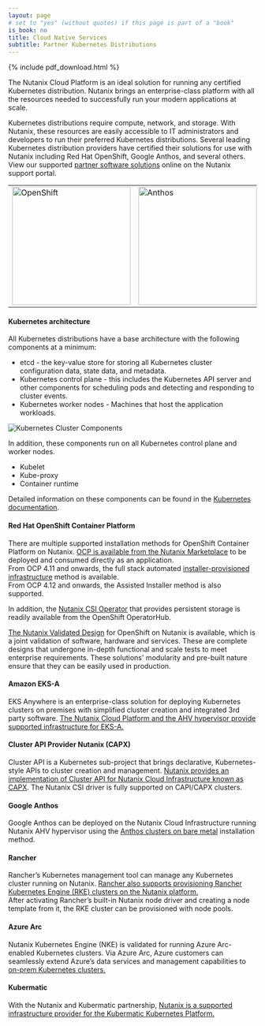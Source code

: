 ```yaml
---
layout: page
# set to "yes" (without quotes) if this page is part of a "book"
is_book: no
title: Cloud Native Services
subtitle: Partner Kubernetes Distributions
---
```


{% include pdf_download.html %}

The Nutanix Cloud Platform is an ideal solution for running any certified Kubernetes distribution. Nutanix brings an enterprise-class platform with all the resources needed to successfully run your modern applications at scale.

Kubernetes distributions require compute, network, and storage. With Nutanix, these resources are easily accessible to IT administrators and developers to run their preferred Kubernetes distributions. Several leading Kubernetes distribution providers have certified their solutions for use with Nutanix including Red Hat OpenShift, Google Anthos, and several others. View our supported <a href="https://portal.nutanix.com/page/documents/compatibility-interoperability-matrix/software?partnerName=all&solutionType=Cloud%20Native%20%26%20DevOps&componentVersion=all&hypervisor=all&validationType=all" target="_blank">partner software solutions</a> online on the Nutanix support portal.

<table cellspacing="0" cellpadding="0" style="border:none;">
    <tr>
        <td><img src="imagesv2/cloudnative/partners/Logo-Red_Hat_OpenShift.svg" alt="OpenShift" width="240px"></td>
        <td><img src="imagesv2/cloudnative/partners/Logo-Google_Anthos.png" alt="Anthos" width="240px"></td>
        <td><img src="imagesv2/cloudnative/partners/Logo-Suse_Rancher.png" alt="Rancher" width="240px"></td>
        <td><img src="imagesv2/cloudnative/partners/Logo-D2IQ.png" alt="D2IQ" width="240px"></td>
    </tr>
</table>

#### Kubernetes architecture

All Kubernetes distributions have a base architecture with the following components at a minimum:

* etcd - the key-value store for storing all Kubernetes cluster configuration data, state data, and metadata.
* Kubernetes control plane - this includes the Kubernetes API server and other components for scheduling pods and detecting and responding to cluster events.
* Kubernetes worker nodes - Machines that host the application workloads.

![Kubernetes Cluster Components](imagesv2/cloudnative/partners/components-of-kubernetes.svg)

In addition, these components run on all Kubernetes control plane and worker nodes.

* Kubelet
* Kube-proxy
* Container runtime

Detailed information on these components can be found in the <a href="https://kubernetes.io/docs/concepts/" target="_blank">Kubernetes documentation</a>.

#### Red Hat OpenShift Container Platform
There are multiple supported installation methods for OpenShift Container Platform on Nutanix.
<a href="https://nutanix.storylane.io/share/vsiuc9v0xbvs" target="_blank">OCP is available from the Nutanix Marketplace</a> to be deployed and consumed directly as an application. <br>
From OCP 4.11 and onwards, the full stack automated <a href="https://opendocs.nutanix.com/openshift/install/ipi/" target="_blank">installer-provisioned infrastructure</a>  method is available. <br>
From OCP 4.12 and onwards, the Assisted Installer method is also supported. 


In addition, the <a href="https://nutanix.storylane.io/share/ycskaiuognzo" target="_blank">Nutanix CSI Operator</a> that provides persistent storage is readily available from the OpenShift OperatorHub.


<a href="https://portal.nutanix.com/page/documents/solutions/details?targetId=NVD-2177-Cloud-Native-6-5-OpenShift:NVD-2177-Cloud-Native-6-5-OpenShift" target="_blank">The Nutanix Validated Design</a>  for OpenShift on Nutanix is available, which is a joint validation of software, hardware and services. These are complete designs that undergone in-depth functional and scale tests to meet enterprise requirements. These solutions' modularity and pre-built nature ensure that they can be easily used in production.


#### Amazon EKS-A
EKS Anywhere is an enterprise-class solution for deploying Kubernetes clusters on premises with simplified cluster creation and integrated 3rd party software. <a href="https://anywhere.eks.amazonaws.com/docs/getting-started/production-environment/nutanix-getstarted/" target="_blank"> The Nutanix Cloud Platform and the AHV hypervisor provide supported infrastructure for EKS-A.</a>



#### Cluster API Provider Nutanix (CAPX)
Cluster API is a Kubernetes sub-project that brings declarative, Kubernetes-style APIs to cluster creation and management. <a href="https://opendocs.nutanix.com/capx/v1.2.x/getting_started/" target="_blank"> Nutanix provides an implementation of Cluster API for Nutanix Cloud Infrastructure known as CAPX</a>.
The Nutanix CSI driver is fully supported on CAPI/CAPX clusters.



#### Google Anthos 
Google Anthos can be deployed on the Nutanix Cloud Infrastructure running Nutanix AHV hypervisor using the <a href="https://cloud.google.com/anthos/clusters/docs/bare-metal/latest" target="_blank"> Anthos clusters on bare metal</a> installation method.



#### Rancher 
Rancher’s Kubernetes management tool can manage any Kubernetes cluster running on Nutanix. <a href="https://ranchermanager.docs.rancher.com/v2.6/pages-for-subheaders/nutanix" target="_blank"> Rancher also supports provisioning Rancher Kubernetes Engine (RKE) clusters on the Nutanix platform.</a>  
After activating Rancher’s built-in Nutanix node driver and creating a node template from it, the RKE cluster can be provisioned with node pools.



#### Azure Arc 
Nutanix Kubernetes Engine (NKE) is validated for running Azure Arc-enabled Kubernetes clusters. Via Azure Arc, Azure customers can seamlessly extend Azure’s data services and management capabilities to <a href="https://www.nutanix.dev/tag/azure/" target="_blank"> on-prem Kubernetes clusters.</a>  



#### Kubermatic
With the Nutanix and Kubermatic partnership, <a href="https://docs.kubermatic.com/kubermatic/v2.22/architecture/supported-providers/nutanix/nutanix/" target="_blank"> Nutanix is a supported infrastructure provider for the Kubermatic Kubernetes Platform.</a> 